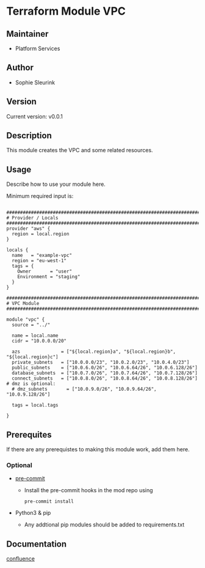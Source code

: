 # Terraform Module VPC

## Maintainer

* Platform Services

## Author

* Sophie Sleurink

## Version

Current version: v0.0.1

## Description

This module creates the VPC and some related resources.

## Usage

Describe how to use your module here.

Minimum required input is:

```

################################################################################
# Provider / Locals 
################################################################################
provider "aws" {
  region = local.region
}

locals {
  name   = "example-vpc"
  region = "eu-west-1"
  tags = {
    Owner       = "user"
    Environment = "staging"
  }
}

################################################################################
# VPC Module
################################################################################

module "vpc" {
  source = "../"

  name = local.name
  cidr = "10.0.0.0/20"

  azs               = ["${local.region}a", "${local.region}b", "${local.region}c"]
  private_subnets   = ["10.0.0.0/23", "10.0.2.0/23", "10.0.4.0/23"]
  public_subnets    = ["10.0.6.0/26", "10.0.6.64/26", "10.0.6.128/26"]
  database_subnets  = ["10.0.7.0/26", "10.0.7.64/26", "10.0.7.128/26"]
  connect_subnets   = ["10.0.8.0/26", "10.0.8.64/26", "10.0.8.128/26"]
# dmz is optional:
  # dmz_subnets       = ["10.0.9.0/26", "10.0.9.64/26", "10.0.9.128/26"]

  tags = local.tags

}
```

## Prerequites

If there are any prerequistes to making this module work, add them here.

### Optional

* [pre-commit](https://pre-commit.com/#install)
    * Install the pre-commit hooks in the mod repo using

      ```(text)
      pre-commit install
      ```

* Python3 & pip
    * Any addtional pip modules should be added to requirements.txt

## Documentation

[confluence](https://ohpendev.atlassian.net/wiki/spaces/CCE/pages/2062320795/Terraform+Modules)

